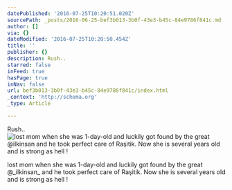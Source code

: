 ```yaml
---
datePublished: '2016-07-25T10:20:51.020Z'
sourcePath: _posts/2016-06-25-bef3b013-3b0f-43e3-b45c-84e9786f841c.md
author: []
via: {}
dateModified: '2016-07-25T10:20:50.454Z'
title: ''
publisher: {}
description: Rush..
starred: false
inFeed: true
hasPage: true
inNav: false
url: bef3b013-3b0f-43e3-b45c-84e9786f841c/index.html
_context: 'http://schema.org'
_type: Article

---
```

Rush..
![ lost mom when she was 1-day-old and luckily got found by the great @_ilkinsan_ and he took perfect care of Raşitik. Now she is several years old and is strong as hell ! ](https://the-grid-user-content.s3-us-west-2.amazonaws.com/13696fc3-5c98-4114-ad8d-56d219e40518.jpg)

lost mom when she was 1-day-old and luckily got found by the great @\_ilkinsan\_ and he took perfect care of Raşitik. Now she is several years old and is strong as hell !